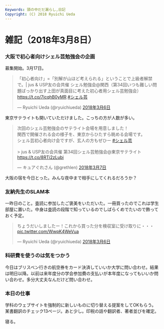 ```yaml
---
Keywords: 頭の中だだ漏らし,日記
Copyright: (C) 2018 Ryuichi Ueda
---
```


# 雑記（2018年3月8日）

### 大阪で初心者向けシェル芸勉強会の企画

募集開始。3月17日。

<blockquote class="twitter-tweet" data-lang="ja"><p lang="ja" dir="ltr">「初心者向け」=「別解が山ほど考えられる」ということで上級者解禁で。| jus &amp; USP友の会共催 シェル勉強会@関西（第34回いつも難しい問題ばっかり出す上田が真面目に考えた初心者用シェル芸勉強会） <a href="https://t.co/7icqhB0yMR">https://t.co/7icqhB0yMR</a> <a href="https://twitter.com/hashtag/%E3%82%B7%E3%82%A7%E3%83%AB%E8%8A%B8?src=hash&amp;ref_src=twsrc%5Etfw">#シェル芸</a></p>&mdash; Ryuichi Ueda (@ryuichiueda) <a href="https://twitter.com/ryuichiueda/status/971014157133737990?ref_src=twsrc%5Etfw">2018年3月6日</a></blockquote>
<script async src="https://platform.twitter.com/widgets.js" charset="utf-8"></script>

東京サテライトも開いていただけました。こっちの方が人数が多い。

<blockquote class="twitter-tweet" data-lang="ja"><p lang="ja" dir="ltr">次回のシェル芸勉強会のサテライト会場を用意しました！<br>関西で開催される会の様子を、東京からひたすら眺める会場です。<br>シェル芸初心者向け会ですが、玄人の方もぜひー <a href="https://twitter.com/hashtag/%E3%82%B7%E3%82%A7%E3%83%AB%E8%8A%B8?src=hash&amp;ref_src=twsrc%5Etfw">#シェル芸</a><br><br> &gt; jus &amp; USP友の会共催 第34回シェル芸勉強会@東京サテライト <a href="https://t.co/8RTi2zLubi">https://t.co/8RTi2zLubi</a></p>&mdash; キュアぐれさん (@grethlen) <a href="https://twitter.com/grethlen/status/971328956421959680?ref_src=twsrc%5Etfw">2018年3月7日</a></blockquote>
<script async src="https://platform.twitter.com/widgets.js" charset="utf-8"></script>

大阪の宿を今日とった。みんな夜中まで相手にしてくれるだろうか？

### 友納先生のSLAM本

一昨日のこと。査読に参加したご褒美をいただいた。一冊買ったのでこれは学生部屋に置いた。中身は査読の段階で知っているのでしばらくめでたいので飾っておく予定。

<blockquote class="twitter-tweet" data-lang="ja"><p lang="ja" dir="ltr">ちょうだいしましたー！これから買った分を検収室に受け取りに・・・ <a href="https://t.co/WwpK4WeVua">pic.twitter.com/WwpK4WeVua</a></p>&mdash; Ryuichi Ueda (@ryuichiueda) <a href="https://twitter.com/ryuichiueda/status/970822492423114752?ref_src=twsrc%5Etfw">2018年3月6日</a></blockquote>
<script async src="https://platform.twitter.com/widgets.js" charset="utf-8"></script>


### 科研費を使うのは気をつかう

今日はブリスベン行きの航空券をカード決済していいか大学に問い合わせ。結果は明日以降。以前は来年度分の学会参加費の支払いが本年度になってもいいか問い合わせ。多分大丈夫なんだけど問い合わせ。

### 本日の仕事

学科のウェブサイトを強制的に新しいものに切り替える提案をしてOKもらう。某書翻訳のチェック13ページ。あと少し。印税の話や翻訳者、著者並びを確定。


寝る。
